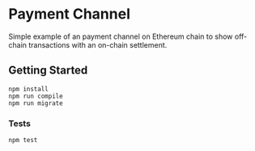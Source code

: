 # Payment Channel

Simple example of an payment channel on Ethereum chain to show off-chain transactions with an on-chain settlement.

## Getting Started

```
npm install
npm run compile
npm run migrate
```

### Tests

```
npm test
```


